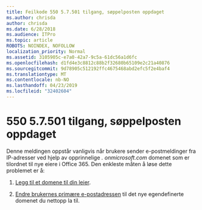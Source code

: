 ```yaml
---
title: Feilkode 550 5.7.501 tilgang, søppelposten oppdaget
ms.author: chrisda
author: chrisda
ms.date: 6/28/2018
ms.audience: ITPro
ms.topic: article
ROBOTS: NOINDEX, NOFOLLOW
localization_priority: Normal
ms.assetid: 3105905c-e7a0-42a7-9c5a-61dc56a1d6fc
ms.openlocfilehash: d1fd4e3c8812c88b2f32680b65109e2c21a40876
ms.sourcegitcommit: 9d78905c512192ffc4675468abd2efc5f2e4baf4
ms.translationtype: MT
ms.contentlocale: nb-NO
ms.lasthandoff: 04/23/2019
ms.locfileid: "32402604"
---
```

# <a name="550-57501-access-denied-spam-abuse-detected"></a>550 5.7.501 tilgang, søppelposten oppdaget

Denne meldingen oppstår vanligvis når brukere sender e-postmeldinger fra IP-adresser ved hjelp av opprinnelige *. onmicrosoft.com* domenet som er tilordnet til nye eiere i Office 365. Den enkleste måten å løse dette problemet er å:

1. [Legg til et domene til din leier](https://support.office.com/article/6383f56d-3d09-4dcb-9b41-b5f5a5efd611.aspx).

2. [Endre brukernes primære e-postadressen](https://support.office.com/article/fb5ac074-e203-4e1f-9843-b9d1a3e03297.aspx) til det nye egendefinerte domenet du nettopp la til.
